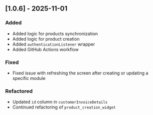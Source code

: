 ## [1.0.6] - 2025-11-01

### Added
- Added logic for products synchronization
- Added logic for product creation
- Added `authenticationListener` wrapper
- Added GitHub Actions workflow

### Fixed
- Fixed issue with refreshing the screen after creating or updating a specific module

### Refactored
- Updated `id` column in `customerInvoiceDetails`
- Continued refactoring of `product_creation_widget`